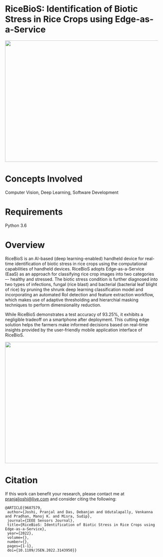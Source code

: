 # RiceBioS: Identification of Biotic Stress in Rice Crops using Edge-as-a-Service

<p align="center">
  <img width="860" height="400" src="https://github.com/iPranjalJoshi/RiceBioS--Identification-of-Biotic-Stress-in-Rice-Crops-using-Edge-as-a-Service-EaaS-/blob/4e2103844e3ebdeee33e171e425f4f87f76f9327/FigSolutions.jpg">
</p>


# Concepts Involved
Computer Vision, Deep Learning, Software Development

# Requirements
Python 3.6



# Overview
RiceBioS is an AI-based (deep learning-enabled) handheld device for real-time identification of biotic stress in rice crops using the computational capabilities
of handheld devices. RiceBioS adopts Edge-as-a-Service (EaaS) as an approach for classifying rice crop images into two categories –- healthy and stressed. 
The biotic stress condition is further diagnosed into two types of infections, fungal (rice blast) and bacterial (bacterial leaf blight of rice) by pruning the 
shrunk deep learning classification model and incorporating an automated RoI detection and feature extraction workflow, which makes use of adaptive thresholding 
and hierarchial masking techniques to perform dimensionality reduction. 

While RiceBioS demonstrates a test accuracy of 93.25%, it exhibits a negligible tradeoff on a smartphone after deployment. This cutting edge solution helps the 
farmers make informed decisions based on real-time insights provided by the user-friendly mobile application interface of RiceBioS.

<p align="center">
  <img width="860" height="400" src="https://github.com/iPranjalJoshi/RiceBioS--Identification-of-Biotic-Stress-in-Rice-Crops-using-Edge-as-a-Service-EaaS-/blob/4e2103844e3ebdeee33e171e425f4f87f76f9327/FigConsolidated.jpg">
</p>




# Citation
If this work can benefit your research, please contact me at pranjaljoshi@live.com and consider citing the following:
```
@ARTICLE{9687579, 
 author={Joshi, Pranjal and Das, Debanjan and Udutalapally, Venkanna and Pradhan, Manoj K. and Misra, Sudip},
 journal={IEEE Sensors Journal},
 title={RiceBioS: Identification of Biotic Stress in Rice Crops using Edge-as-a-Service},
 year={2022},
 volume={},
 number={},  
 pages={1-1}, 
 doi={10.1109/JSEN.2022.3143950}}
```
